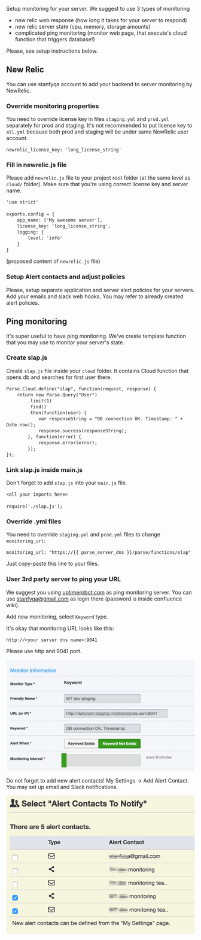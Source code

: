 Setup monitoring for your server. We suggest to use 3 types of monitoring

- new relic web response (how long it takes for your server to respond)
- new relic server state (cpu, memory, storage amounts)
- complicated ping monitoring (monitor web page, that execute's cloud function that triggers database!)

Please, see setup instructions below.



## New Relic

You can use stanfyqa account to add your backend to server monitoring by NewRelic. 

### Override monitoring properties

You need to override license key in files `staging.yml` and `prod.yml` separately for prod and staging. It's not recommended to put license key to `all.yml` because both prod and staging will be under same NewRelic user account.

```
newrelic_license_key: 'long_license_string'
```

### Fill in newrelic.js file

Please add `newrelic.js` file to your project root folder (at the same level as `cloud/` folder). Make sure that you're using correct license key and server name.

```
'use strict'

exports.config = {
    app_name: ['My awesome server'],
    license_key: 'long_license_string',
    logging: {
        level: 'info'
    }
}
```
(proposed content of `newrelic.js` file)


### Setup Alert contacts and adjust policies

Please, setup separate application and server alert policies for your servers. Add your emails and slack web hooks. You may refer to already created alert policies.


## Ping monitoring

It's super useful to have ping monitoring. We've create template function that you may use to monitor your server's state.

### Create slap.js

Create `slap.js` file inside your `cloud` folder. It contains Cloud function that opens db and searches for first user there.

```
Parse.Cloud.define("slap", function(request, response) {
    return new Parse.Query("User")
        .limit(1)
        .find()
        .then(function(user) {
            var responseString = "DB connection OK. Timestamp: " + Date.now();
            response.success(responseString);
        }, function(error) {
            response.error(error);
        });
});
```

### Link slap.js inside main.js

Don't forget to add `slap.js` into your `main.js` file.

```
<all your imports here>

require('./slap.js');
```

### Override .yml files

You need to override `staging.yml` and `prod.yml` files to change `monitoring_url`:


```
monitoring_url: "https://{{ parse_server_dns }}/parse/functions/slap"
```

Just copy-paste this line to your files.

### User 3rd party server to ping your URL

We suggest you using [uptimerobot.com](uptimerobot.com) as ping monitoring server. You can use stanfyqa@gmail.com as login there (password is inside confluence wiki).

Add new monitoring, select `Keyword` type.

It's okay that monitoring URL looks like this:

```
http://<your server dns name>:9041
```

Please use http and 9041 port.



![](pics/uptime_robot_monitoring.jpg)

Do not forget to add new alert contacts! My Settings -> Add Alert Contact. You may set up email and Slack notifications.

![](pics/uptime_robot_alert_contacts.png)